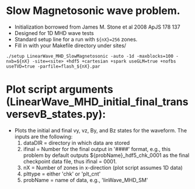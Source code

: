 # Slow Magnetosonic wave problem.
 - Initialization borrowed from James M. Stone et al 2008 ApJS 178 137
 - Designed for 1D MHD wave tests
 - Standard setup line for a run with ```${nX}=256``` zones.
 - Fill in <site> with your Makefile directory under sites/
```
./setup LinearWave_MHD_SlowMagnetosonic -auto -1d -maxblocks=100 -nxb=${nX} -site=<site> +hdf5 +cartesian +spark useGLM=true +nofbs useTVD=true -parfile=flash_${nX}.par
```
# Plot script arguments (LinearWave_MHD_initial_final_transversevB_states.py):
- Plots the initial and final vy, vz, By, and Bz states
for the waveform. The inputs are the following:
	1) dataDIR  = directory in which data are stored
	2) ifinal   = Number for the final output in '####' format, e.g., this problem by default
outputs ${probName}_hdf5_chk_0001 as the final checkpoint data file, thus
ifinal = 0001.
	3) nX       = Number of zones in x-direction (plot script assumes 1D data)
	4) plttype  = either 'chk' or 'plt_cnt'
	5) probName = name of data, e.g., 'linWave_MHD_SM'
